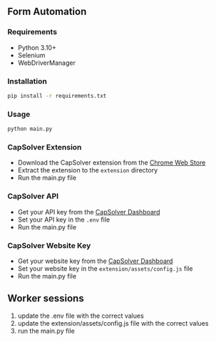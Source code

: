 ## Form Automation

### Requirements

- Python 3.10+
- Selenium
- WebDriverManager

### Installation

```bash
pip install -r requirements.txt
```

### Usage

```bash
python main.py
```

### CapSolver Extension

- Download the CapSolver extension from the [Chrome Web Store](https://chromewebstore.google.com/detail/capsolver-captcha-solver/jgjgjgjgjgjgjgjgjgjgjgjgjgjgjgjg)
- Extract the extension to the `extension` directory
- Run the main.py file

### CapSolver API

- Get your API key from the [CapSolver Dashboard](https://capsolver.com/dashboard)
- Set your API key in the `.env` file
- Run the main.py file

### CapSolver Website Key

- Get your website key from the [CapSolver Dashboard](https://capsolver.com/dashboard)
- Set your website key in the `extension/assets/config.js` file
- Run the main.py file

## Worker sessions

1. update the .env file with the correct values
2. update the extension/assets/config.js file with the correct values
3. run the main.py file

